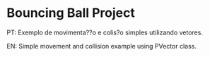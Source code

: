 # Bouncing Ball Project

PT:
Exemplo de movimenta??o e colis?o simples utilizando vetores.

EN:
Simple movement and collision example using PVector class.
